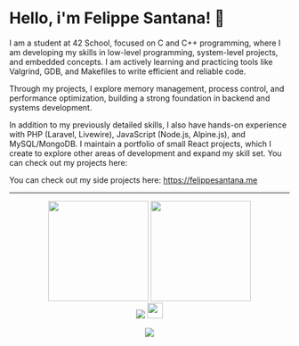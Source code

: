 # Hello, i'm Felippe Santana! 👋

I am a student at 42 School, focused on C and C++ programming, where I am developing my skills in low-level programming, system-level projects, and embedded concepts. I am actively learning and practicing tools like Valgrind, GDB, and Makefiles to write efficient and reliable code.

Through my projects, I explore memory management, process control, and performance optimization, building a strong foundation in backend and systems development.

In addition to my previously detailed skills, I also have hands-on experience with PHP (Laravel, Livewire), JavaScript (Node.js, Alpine.js), and MySQL/MongoDB. 
I maintain a portfolio of small React projects, which I create to explore other areas of development and expand my skill set. You can check out my projects here:

You can check out my side projects here: https://felippesantana.me

---
<!-- GITHUB STATUS -->
<div align="center">
  <img height="180em" src="https://github-readme-stats.vercel.app/api?username=felipp3san&show_icons=true&theme=dark&include_all_commits=true&count_private=true"/>
  <img height="180em" src="https://github-readme-stats.vercel.app/api/top-langs/?username=felipp3san&layout=compact&langs_count=10&theme=dark"/>

  <!-- TEMAS: dark, radical, merko, gruvbox, tokyonight, onedark, cobalt, synthwave, highcontrast, dracula -->
</div>

<!-- REDES SOCIAIS -->
<div align="center">
  <a href="https://www.linkedin.com/in/felippe-santana-58638b66/" target="_blank"><img src="https://img.shields.io/badge/-LinkedIn-%230077B5?style=for-the-badge&logo=linkedin&logoColor=white" target="_blank"></a>  
   <a href="mailto:f-elipp-3@hotmail.com" target="_blank"><img src="https://play-lh.googleusercontent.com/D1Dz2BjPYev_oyksKXsdtAS66a_2Ql-sklpzTnwR9lqnDG_P5lAJEtfR70FudJ0XMA=s48-rw" style='width: 28px' target="_blank"></a>  
  
  ![](https://visitor-badge.glitch.me/badge?page_id=felipp3san)
</div>
